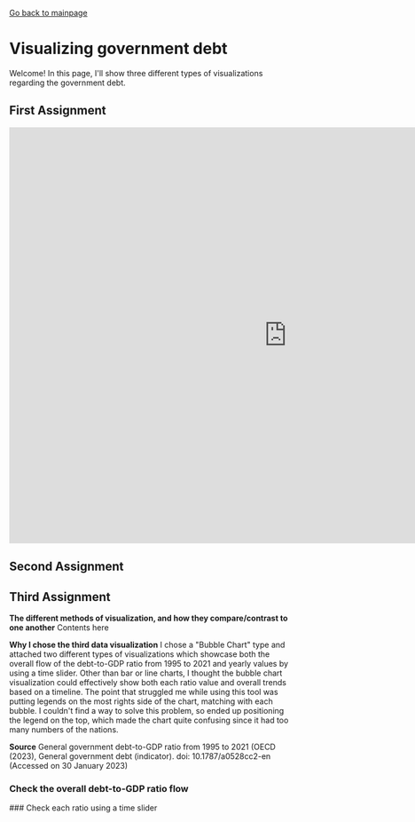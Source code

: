 [Go back to mainpage](https://yeonjin-park.github.io/portfolio/)

# Visualizing government debt
Welcome! In this page, I'll show three different types of visualizations regarding the government debt. 

## First Assignment 

<iframe src="https://data.oecd.org/chart/6Y54" width="1000" height="750" style="border: 0" mozallowfullscreen="true" webkitallowfullscreen="true" allowfullscreen="true"><a href="https://data.oecd.org/chart/6Y54" target="_blank">OECD Chart: General government debt, Total, % of GDP, Annual, 2018</a></iframe>

## Second Assignment 

<div class="flourish-embed flourish-chart" data-src="visualisation/12598001"><script src="https://public.flourish.studio/resources/embed.js"></script></div>

## Third Assignment
**The different methods of visualization, and how they compare/contrast to one another**
Contents here 

**Why I chose the third data visualization**
I chose a "Bubble Chart" type and attached two different types of visualizations which showcase both the overall flow of the debt-to-GDP ratio from 1995 to 2021 and yearly values by using a time slider. Other than bar or line charts, I thought the bubble chart visualization could effectively show both each ratio value and overall trends based on a timeline. The point that struggled me while using this tool was putting legends on the most rights side of the chart, matching with each bubble. I couldn't find a way to solve this problem, so ended up positioning the legend on the top, which made the chart quite confusing since it had too many numbers of the nations.  

**Source**
General government debt-to-GDP ratio from 1995 to 2021
(OECD (2023), General government debt (indicator). doi: 10.1787/a0528cc2-en (Accessed on 30 January 2023)

### Check the overall debt-to-GDP ratio flow
<div class="flourish-embed flourish-scatter" data-src="visualisation/12598184"><script src="https://public.flourish.studio/resources/embed.js"></script></div>
### Check each ratio using a time slider 
<div class="flourish-embed flourish-scatter" data-src="visualisation/12598246"><script src="https://public.flourish.studio/resources/embed.js"></script></div>
